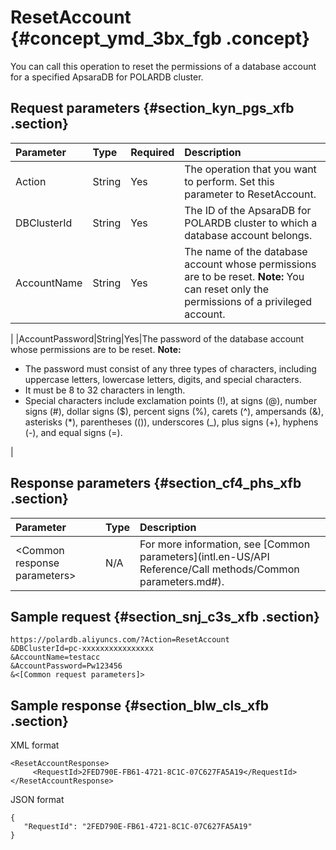 # ResetAccount {#concept_ymd_3bx_fgb .concept}

You can call this operation to reset the permissions of a database account for a specified ApsaraDB for POLARDB cluster.

## Request parameters {#section_kyn_pgs_xfb .section}

|Parameter|Type|Required|Description|
|:--------|:---|:-------|:----------|
|Action|String|Yes|The operation that you want to perform. Set this parameter to ResetAccount.|
|DBClusterId|String|Yes|The ID of the ApsaraDB for POLARDB cluster to which a database account belongs.|
|AccountName|String|Yes|The name of the database account whose permissions are to be reset. **Note:** You can reset only the permissions of a privileged account.

 |
|AccountPassword|String|Yes|The password of the database account whose permissions are to be reset. **Note:** 

-   The password must consist of any three types of characters, including uppercase letters, lowercase letters, digits, and special characters.
-   It must be 8 to 32 characters in length.
-   Special characters include exclamation points \(!\), at signs \(@\), number signs \(\#\), dollar signs \($\), percent signs \(%\), carets \(^\), ampersands \(&\), asterisks \(\*\), parentheses \(\(\)\), underscores \(\_\), plus signs \(+\), hyphens \(-\), and equal signs \(=\).

 |

## Response parameters {#section_cf4_phs_xfb .section}

|Parameter|Type|Description|
|:--------|:---|:----------|
|<Common response parameters\>|N/A|For more information, see [Common parameters](intl.en-US/API Reference/Call methods/Common parameters.md#).|

## Sample request {#section_snj_c3s_xfb .section}

```
https://polardb.aliyuncs.com/?Action=ResetAccount
&DBClusterId=pc-xxxxxxxxxxxxxxxx
&AccountName=testacc
&AccountPassword=Pw123456
&<[Common request parameters]>
```

## Sample response {#section_blw_cls_xfb .section}

XML format

```
<ResetAccountResponse>  
     <RequestId>2FED790E-FB61-4721-8C1C-07C627FA5A19</RequestId>
</ResetAccountResponse>
```

JSON format

```
{
   "RequestId": "2FED790E-FB61-4721-8C1C-07C627FA5A19"
}
```


